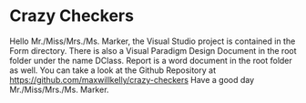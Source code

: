 # Crazy Checkers
Hello Mr./Miss/Mrs./Ms. Marker, 
the Visual Studio project is contained in the Form directory. There is also a Visual Paradigm Design Document in the root folder under the name DClass. Report is a word document in the root folder as well. 
You can take a look at the Github Repository at https://github.com/maxwillkelly/crazy-checkers
Have a good day Mr./Miss/Mrs./Ms. Marker.